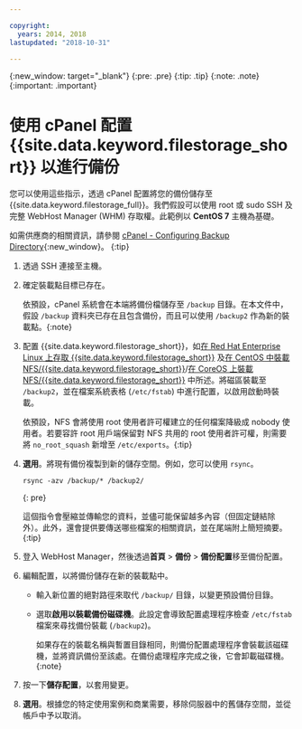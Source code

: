 ```yaml
---

copyright:
  years: 2014, 2018
lastupdated: "2018-10-31"

---
```

{:new_window: target="_blank"}
{:pre: .pre}
{:tip: .tip}
{:note: .note}
{:important: .important}

# 使用 cPanel 配置 {{site.data.keyword.filestorage_short}} 以進行備份

您可以使用這些指示，透過 cPanel 配置將您的備份儲存至 {{site.data.keyword.filestorage_full}}。我們假設可以使用 root 或 sudo SSH 及完整 WebHost Manager (WHM) 存取權。此範例以 **CentOS 7** 主機為基礎。

如需供應商的相關資訊，請參閱 [cPanel - Configuring Backup Directory](https://docs.cpanel.net/display/68Docs/Backup+Configuration#BackupConfiguration-ConfigureBackupDirectory){:new_window}。
{:tip}

1. 透過 SSH 連接至主機。
2. 確定裝載點目標已存在。<br />

   依預設，cPanel 系統會在本端將備份檔儲存至 `/backup` 目錄。在本文件中，假設 `/backup` 資料夾已存在且包含備份，而且可以使用 `/backup2` 作為新的裝載點。{:note}

3. 配置 {{site.data.keyword.filestorage_short}}，如[在 Red Hat Enterprise Linux 上存取 {{site.data.keyword.filestorage_short}}](accessing-file-storage-linux.html) 及[在 CentOS 中裝載 NFS/{{site.data.keyword.filestorage_short}}](mounting-nsf-file-storage.html)/[在 CoreOS 上裝載 NFS/{{site.data.keyword.filestorage_short}}](mounting-storage-coreos.html) 中所述。將磁區裝載至 `/backup2`，並在檔案系統表格 (`/etc/fstab`) 中進行配置，以啟用啟動時裝載。<br />

   依預設，NFS 會將使用 root 使用者許可權建立的任何檔案降級成 nobody 使用者。若要容許 root 用戶端保留對 NFS 共用的 root 使用者許可權，則需要將 `no_root_squash` 新增至 `/etc/exports`。{:tip}

4. **選用**。將現有備份複製到新的儲存空間。例如，您可以使用 `rsync`。
   ```
   rsync -azv /backup/* /backup2/
   ```
   {: pre}

    這個指令會壓縮並傳輸您的資料，並儘可能保留越多內容（但固定鏈結除外）。此外，還會提供要傳送哪些檔案的相關資訊，並在尾端附上簡短摘要。
    {:tip}

5. 登入 WebHost Manager，然後透過**首頁** > **備份** > **備份配置**移至備份配置。

6. 編輯配置，以將備份儲存在新的裝載點中。
    - 輸入新位置的絕對路徑來取代 `/backup/` 目錄，以變更預設備份目錄。
    - 選取**啟用以裝載備份磁碟機**。此設定會導致配置處理程序檢查 `/etc/fstab` 檔案來尋找備份裝載 (`/backup2`)。<br />

      如果存在的裝載名稱與暫置目錄相同，則備份配置處理程序會裝載該磁碟機，並將資訊備份至該處。在備份處理程序完成之後，它會卸載磁碟機。{:note}
7. 按一下**儲存配置**，以套用變更。
8. **選用**。根據您的特定使用案例和商業需要，移除伺服器中的舊儲存空間，並從帳戶中予以取消。
